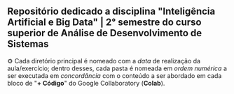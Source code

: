 ## Repositório dedicado a disciplina "Inteligência Artificial e Big Data" | 2° semestre do curso superior de Análise de Desenvolvimento de Sistemas

⚙️ Cada diretório principal é nomeado com a *data* de realização da aula/exercício; dentro desses, cada pasta é nomeada em *ordem numérica* a ser executada em *concordância* com o conteúdo a ser abordado em cada bloco de "**+ Código**" do Google Collaboratory (**Colab**).
